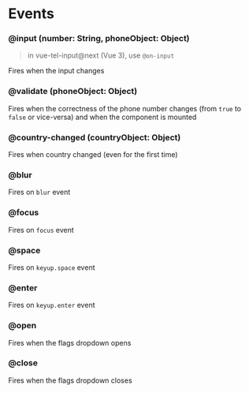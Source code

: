 # Events

### @input (number: String, phoneObject: Object)

> in vue-tel-input@next (Vue 3), use `@on-input`

Fires when the input changes

### @validate (phoneObject: Object)

Fires when the correctness of the phone number changes (from `true` to `false` or vice-versa) and when the component is mounted

### @country-changed (countryObject: Object)

Fires when country changed (even for the first time)

### @blur

Fires on `blur` event

### @focus

Fires on `focus` event

### @space

Fires on `keyup.space` event

### @enter

Fires on `keyup.enter` event

### @open

Fires when the flags dropdown opens

### @close

Fires when the flags dropdown closes
